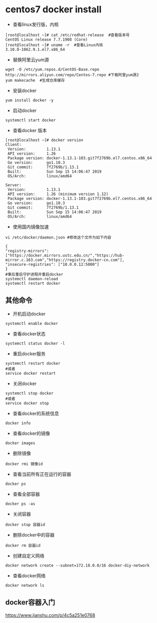 # centos7 docker install

- 查看linux发行版，内核
```
[root@localhost ~]# cat /etc/redhat-release  #查看版本号
CentOS Linux release 7.7.1908 (Core)
[root@localhost ~]# uname -r  #查看Linux内核
3.10.0-1062.9.1.el7.x86_64
```
- 替换阿里云yum源
```
wget -O /etc/yum.repos.d/CentOS-Base.repo http://mirrors.aliyun.com/repo/Centos-7.repo #下载阿里yum源2
yum makecache  #生成仓库缓存
```
- 安装docker
```
yum install docker -y
```
- 启动docker
```
systemctl start docker

```
- 查看docker 版本
```
[root@localhost ~]# docker version
Client:
 Version:         1.13.1
 API version:     1.26
 Package version: docker-1.13.1-103.git7f2769b.el7.centos.x86_64
 Go version:      go1.10.3
 Git commit:      7f2769b/1.13.1
 Built:           Sun Sep 15 14:06:47 2019
 OS/Arch:         linux/amd64

Server:
 Version:         1.13.1
 API version:     1.26 (minimum version 1.12)
 Package version: docker-1.13.1-103.git7f2769b.el7.centos.x86_64
 Go version:      go1.10.3
 Git commit:      7f2769b/1.13.1
 Built:           Sun Sep 15 14:06:47 2019
 OS/Arch:         linux/amd64
```
- 使用国内镜像加速
```
vi /etc/docker/daemon.json #修改这个文件为如下内容

{
"registry-mirrors": ["https://docker.mirrors.ustc.edu.cn/","https://hub-mirror.c.163.com","https://registry.docker-cn.com"],
"insecure-registries": ["10.0.0.12:5000"]
}
#事后重启守护进程并重启docker
systemctl daemon-reload
systemctl restart docker
```

## 其他命令
- 开机启动docker
```
systemctl enable docker
```
- 查看docker状态
```
systemctl status docker -l
```
- 重启docker服务
```
systemctl restart docker
#或者
service docker restart
```
- 关闭docker
```
systemctl stop docker
#或者
service docker stop
```
- 查看docker的系统信息
```
docker info
```
- 查看docker的镜像
```
docker images
```
- 删除镜像
```
docker rmi 镜像id
```
- 查看当前所有正在运行的容器
```
docker ps
```
- 查看全部容器
```
docker ps -as
```
- 关闭容器
```
docker stop 容器id
```
- 删除docker中的容器
```
docker rm 容器id
```
- 创建自定义网络
```
docker network create --subnet=172.18.0.0/16 docker-diy-network
```
- 查看docker网络
```
docker network ls
```
## docker容器入门
https://www.jianshu.com/p/4c5a251e0768